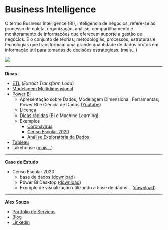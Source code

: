 # Business Intelligence

O termo Business Intelligence (BI), inteligência de negócios, refere-se ao processo de coleta, organização, análise, compartilhamento e monitoramento de informações que oferecem suporte a gestão de negócios. É o conjunto de teorias, metodologias, processos, estruturas e tecnologias que transformam uma grande quantidade de dados brutos em informação útil para tomadas de decisões estratégicas. ([mais...](https://blogdozouza.wordpress.com/bi/))

![](https://blogdozouza.files.wordpress.com/2021/07/bi-1.png)

-----------
**Dicas**
- [ETL](https://blogdozouza.wordpress.com/bi/etl/) (*Extract Transform Load*)
- [Modelagem Multidimensional](https://blogdozouza.wordpress.com/2019/11/08/modelagem-dimensional/)
- [Power BI](https://blogdozouza.wordpress.com/bi/microsoft/power-bi/)
  - Apresentação sobre Dados, Modelagem Dimensional, Ferramentas, Power BI e Ciência de Dados ([Youtube](https://www.youtube.com/watch?v=BgaZ7TrpWsk))
  - [Licença](https://blogdozouza.wordpress.com/2020/03/04/licenciamento-do-power-bi/) 
  - [Dicas rápidas](https://www.instagram.com/alexsouzamsc/) (BI e Machine Learning)
  - Exemplos
    - [Coronavirus](https://app.powerbi.com/view?r=eyJrIjoiOGY3ZWYxNmQtNWY4OC00NGEwLTlhYTUtMDQ2NDZjMjJhOWI1IiwidCI6IjBjNzE1Yjc3LTNmNjktNDY2NC05NmM0LWI0Yjc2MTI0OTk1YSJ9)
    - [Censo Escolar 2020](https://app.powerbi.com/view?r=eyJrIjoiODJmNGY3YzctNGRhOC00MWMwLWI0YWQtNDE2NWViMzc0ZmNhIiwidCI6Ijc5YmY2Y2FlLWMwZWEtNGMzOS04ODgzLWVkNzIzY2Y1NTQ5MiJ9)
    - [Análise Exploratória de Dados](https://blogdozouza.wordpress.com/2021/03/28/censo-escolar-analise-exploratoria-de-dados-aed/)
- [Tableau](https://blogdozouza.wordpress.com/bi/tableau/)
- Lakehouse ([mais...](https://github.com/aasouzaconsult/lakehouse))

-----------
**Case de Estudo**
- Censo Escolar 2020
  - base de dados ([download](https://github.com/aasouzaconsult/business_intelligence/blob/main/Censo2020_inep.csv))
  - Power BI Desktop ([download](https://www.microsoft.com/pt-br/download/details.aspx?id=58494))
  - Exemplo de visualização utilizando a base de dados... ([download](https://github.com/aasouzaconsult/business_intelligence/blob/main/PowerBI.pbix))

-----------
**Alex Souza**
- [Portfólio de Serviços](https://github.com/aasouzaconsult/Cientista-de-Dados)
- [Blog](https://blogdozouza.wordpress.com/)
- [Linkedin](https://www.linkedin.com/in/alex-souza/)
